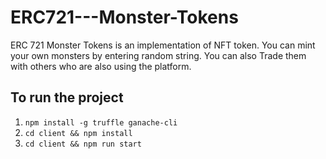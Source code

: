 # ERC721---Monster-Tokens

ERC 721 Monster Tokens is an implementation of NFT token. You can mint your own monsters by entering random string. You can also Trade them with others who are also using the platform.

## To run the project 
1. ```npm install -g truffle ganache-cli```
2. ```cd client && npm install```
3. ```cd client && npm run start```
